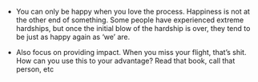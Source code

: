 - You can only be happy when you love the process. Happiness is not at the other end of something. Some people have experienced extreme hardships, but once the initial blow of the hardship is over, they tend to be just as happy again as ‘we’ are. 

-	Also focus on providing impact. When you miss your flight, that’s shit. How can you use this to your advantage? Read that book, call that person, etc